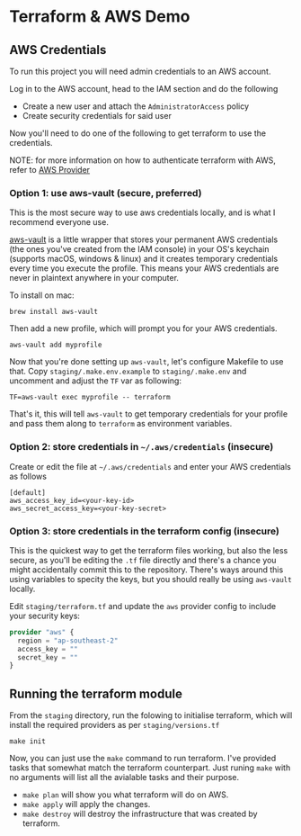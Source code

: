 # Terraform & AWS Demo

## AWS Credentials

To run this project you will need admin credentials to an AWS account.

Log in to the AWS account, head to the IAM section and do the following

- Create a new user and attach the `AdministratorAccess` policy
- Create security credentials for said user

Now you'll need to do one of the following to get terraform to use the credentials.

NOTE: for more information on how to authenticate terraform with AWS, refer to
[AWS Provider](https://registry.terraform.io/providers/hashicorp/aws/latest/docs)

### Option 1: use aws-vault (secure, preferred)

This is the most secure way to use aws credentials locally, and is what I recommend everyone
use.

[aws-vault](https://github.com/99designs/aws-vault) is a little wrapper that
stores your permanent AWS credentials (the ones you've created from the IAM
console) in your OS's keychain (supports macOS, windows & linux) and it creates
temporary credentials every time you execute the profile. This means your AWS
credentials are never in plaintext anywhere in your computer.

To install on mac:

```
brew install aws-vault
```

Then add a new profile, which will prompt you for your AWS credentials.

```
aws-vault add myprofile
```

Now that you're done setting up `aws-vault`, let's configure Makefile to use
that. Copy `staging/.make.env.example` to `staging/.make.env` and uncomment and
adjust the `TF` var as following:

```
TF=aws-vault exec myprofile -- terraform
```

That's it, this will tell `aws-vault` to get temporary credentials for your
profile and pass them along to `terraform` as environment variables.


### Option 2: store credentials in  `~/.aws/credentials` (insecure)

Create or edit the file at `~/.aws/credentials` and enter your AWS credentials
as follows

```
[default]
aws_access_key_id=<your-key-id>
aws_secret_access_key=<your-key-secret>
```

### Option 3: store credentials in the terraform config (insecure)

This is the quickest way to get the terraform files working, but also the
less secure, as you'll be editing the `.tf` file directly and there's a chance
you might accidentally commit this to the repository. There's ways around this using
variables to specity the keys, but you should really be using `aws-vault` locally.

Edit `staging/terraform.tf` and update the `aws` provider config to include your security keys:

```terraform
provider "aws" {
  region = "ap-southeast-2"
  access_key = ""
  secret_key = ""
}
```

## Running the terraform module

From the `staging` directory, run the folowing to initialise terraform, which
will install the required providers as per `staging/versions.tf`

```
make init
```

Now, you can just use the `make` command to run terraform. I've provided tasks that somewhat
match the terraform counterpart. Just runing `make` with no arguments will list all the avialable
tasks and their purpose.

- `make plan` will show you what terraform will do on AWS.
- `make apply` will apply the changes.
- `make destroy` will destroy the infrastructure that was created by terraform.

